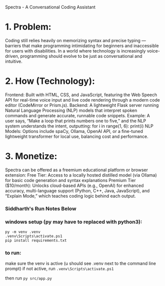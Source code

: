 Spectra - A Conversational Coding Assistant
# 1. Problem:
Coding still relies heavily on memorizing syntax and precise typing — barriers that make programming intimidating for beginners and inaccessible for users with disabilities. In a world where technology is increasingly voice-driven, programming should evolve to be just as conversational and intuitive.

# 2. How (Technology):
Frontend: Built with HTML, CSS, and JavaScript, featuring the Web Speech API for real-time voice input and live code rendering through a modern code editor (CodeMirror or Prism.js).
Backend: A lightweight Flask server running Natural Language Processing (NLP) models that interpret spoken commands and generate accurate, runnable code snippets.
Example: A user says, “Make a loop that prints numbers one to five,” and the NLP system understands the intent, outputting:
for i in range(1, 6):
    print(i)
NLP Models: Options include spaCy, Ollama, OpenAI API, or a fine-tuned lightweight transformer for local use, balancing cost and performance.

# 3. Monetize:
Spectra can be offered as a freemium educational platform or browser extension:
Free Tier: Access to a locally hosted distilled model (via Ollama) for basic code generation and syntax explanations
Premium Tier ($10/month): Unlocks cloud-based APIs (e.g., OpenAI) for enhanced accuracy, multi-language support (Python, C++, Java, JavaScript), and “Explain Mode,” which teaches coding logic behind each output.

### Siddharth's Run Notes Below
### windows setup (py may have to replaced with python3):
```
py -m venv .venv
.venv\Scripts\activate.ps1
pip install requirements.txt
```
### to run:

make sure the venv is active (u should see .venv next to the command line prompt)
if not active, run `.venv\Scripts\activate.ps1 `

then run `py src/app.py`

